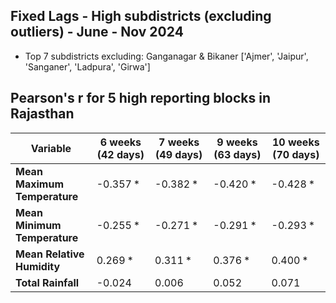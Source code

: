 ## Fixed Lags - High subdistricts (excluding outliers) - June - Nov 2024
 
- Top 7 subdistricts excluding: Ganganagar & Bikaner ['Ajmer', 'Jaipur', 'Sanganer', 'Ladpura', 'Girwa']

## Pearson's r for 5 high reporting blocks in Rajasthan

| Variable                         | 6 weeks (42 days) | 7 weeks (49 days) | 9 weeks (63 days) | 10 weeks (70 days) | 
| -------------------------------- | ----------------- | ----------------- | ----------------- | ------------------ |
| **Mean Maximum Temperature**         | -0.357 \*         | -0.382 \*         | -0.420 \*         | -0.428 \*          |
| **Mean Minimum Temperature**         | -0.255 \*         | -0.271 \*         | -0.291 \*         | -0.293 \*          |
| **Mean Relative Humidity** | 0.269 \*          | 0.311 \*          | 0.376 \*          | 0.400 \*           |
| **Total Rainfall**                    | -0.024            | 0.006             | 0.052             | 0.071              |
